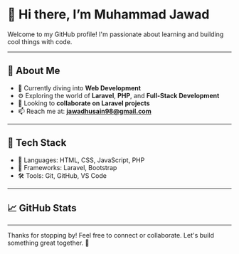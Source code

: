 # 👋 Hi there, I’m Muhammad Jawad

Welcome to my GitHub profile! I'm passionate about learning and building cool things with code.

---

## 👀 About Me

- 🌱 Currently diving into **Web Development**
- ⚙️ Exploring the world of **Laravel**, **PHP**, and **Full-Stack Development**
- 💞️ Looking to **collaborate on Laravel projects**
- 📫 Reach me at: **jawadhusain98@gmail.com**

---

## 🚀 Tech Stack

- 🧠 Languages: HTML, CSS, JavaScript, PHP
- 🔧 Frameworks: Laravel, Bootstrap
- 🛠️ Tools: Git, GitHub, VS Code

---

## 📈 GitHub Stats

<!-- Uncomment the section below if you want to show GitHub stats -->

<!--
![Muhammad Jawad's GitHub Stats](https://github-readme-stats.vercel.app/api?username=Muhammad-jawad01&show_icons=true&theme=radical)
-->

---

Thanks for stopping by! Feel free to connect or collaborate. Let's build something great together. 🚀
